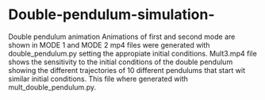 # Double-pendulum-simulation-
Double pendulum animation 
Animations of first and second mode are shown in MODE 1 and MODE 2 mp4 files were generated with double_pendulum.py setting the appropiate initial conditions. 
Mult3.mp4 file shows the sensitivity to the initial conditions of the double pendulum showing the different trajectories of 10 different pendulums that start wit similar initial conditions. 
This file where generated with mult_double_pendulum.py. 
